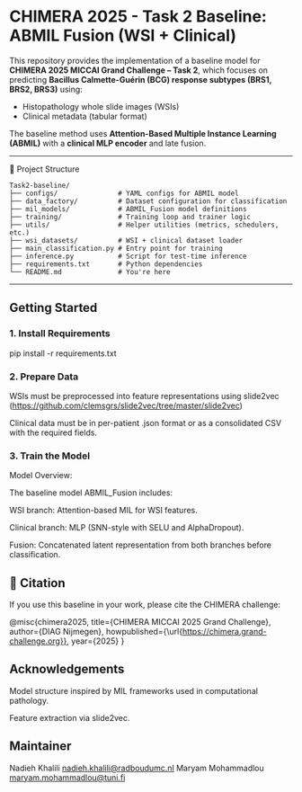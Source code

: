 # CHIMERA 2025 - Task 2 Baseline: ABMIL Fusion (WSI + Clinical)

This repository provides the implementation of a baseline model for **CHIMERA 2025 MICCAI Grand Challenge – Task 2**, which focuses on predicting **Bacillus Calmette-Guérin (BCG) response subtypes (BRS1, BRS2, BRS3)** using:

- Histopathology whole slide images (WSIs)
- Clinical metadata (tabular format)

The baseline method uses **Attention-Based Multiple Instance Learning (ABMIL)** with a **clinical MLP encoder** and late fusion.

---

📁 Project Structure

```text
Task2-baseline/
├── configs/               # YAML configs for ABMIL model
├── data_factory/          # Dataset configuration for classification
├── mil_models/            # ABMIL_Fusion model definitions
├── training/              # Training loop and trainer logic
├── utils/                 # Helper utilities (metrics, schedulers, etc.)
├── wsi_datasets/          # WSI + clinical dataset loader
├── main_classification.py # Entry point for training
├── inference.py           # Script for test-time inference
├── requirements.txt       # Python dependencies
└── README.md              # You're here
```

               


---

##  Getting Started

### 1. Install Requirements


pip install -r requirements.txt


### 2. Prepare Data


WSIs must be preprocessed into feature representations using slide2vec (https://github.com/clemsgrs/slide2vec/tree/master/slide2vec)

Clinical data must be in per-patient .json format or as a consolidated CSV with the required fields.


### 3. Train the Model

Model Overview:

The baseline model ABMIL_Fusion includes:

WSI branch: Attention-based MIL for WSI features.

Clinical branch: MLP (SNN-style with SELU and AlphaDropout).

Fusion: Concatenated latent representation from both branches before classification.


## 📄 Citation


If you use this baseline in your work, please cite the CHIMERA challenge:

@misc{chimera2025,
  title={CHIMERA MICCAI 2025 Grand Challenge},
  author={DIAG Nijmegen},
  howpublished={\url{https://chimera.grand-challenge.org}},
  year={2025}
}


## Acknowledgements


Model structure inspired by MIL frameworks used in computational pathology.

Feature extraction via slide2vec.


## Maintainer


Nadieh Khalili       nadieh.khalili@radboudumc.nl
Maryam Mohammadlou   maryam.mohammadlou@tuni.fi

